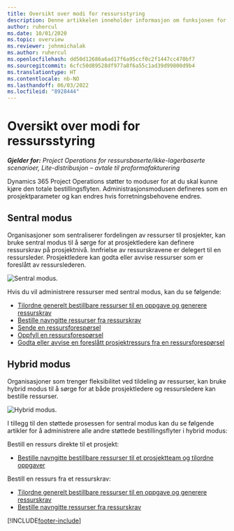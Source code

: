 ```yaml
---
title: Oversikt over modi for ressursstyring
description: Denne artikkelen inneholder informasjon om funksjonen for ressursstyring i Dynamics 365 Project Operations.
author: ruhercul
ms.date: 10/01/2020
ms.topic: overview
ms.reviewer: johnmichalak
ms.author: ruhercul
ms.openlocfilehash: dd50d12686a6ad17f6a95ccf0c2f1447cc470bf7
ms.sourcegitcommit: 6cfc50d89528df977a8f6a55c1ad39d99800d9b4
ms.translationtype: HT
ms.contentlocale: nb-NO
ms.lasthandoff: 06/03/2022
ms.locfileid: "8928444"
---
```

# <a name="resource-management-modes-overview"></a>Oversikt over modi for ressursstyring

_**Gjelder for:** Project Operations for ressursbaserte/ikke-lagerbaserte scenarioer, Lite-distribusjon – avtale til proformafakturering_


Dynamics 365 Project Operations støtter to moduser for at du skal kunne kjøre den totale bestillingsflyten. Administrasjonsmodusen defineres som en prosjektparameter og kan endres hvis forretningsbehovene endres.    

## <a name="central-mode"></a>Sentral modus
Organisasjoner som sentraliserer fordelingen av ressurser til prosjekter, kan bruke sentral modus til å sørge for at prosjektledere kan definere ressurskrav på prosjektnivå. Innfrielse av ressurskravene er delegert til en ressursleder. Prosjektledere kan godta eller avvise ressurser som er foreslått av ressurslederen.

![Sentral modus.](./media/resource-management-central.png)

Hvis du vil administrere ressurser med sentral modus, kan du se følgende:

- [Tilordne generelt bestillbare ressurser til en oppgave og generere ressurskrav](/dynamics365/project-service/assign-generic-bookable-resource)
- [Bestille navngitte ressurser fra ressurskrav](/dynamics365/project-service/book-named-resource)
- [Sende en ressursforespørsel](/dynamics365/project-service/submit-resource-request)
- [Oppfyll en ressursforespørsel](/dynamics365/project-service/resource-management-fulfill-requests)
- [Godta eller avvise en foreslått prosjektressurs fra en ressursforespørsel](/dynamics365/project-service/accept-reject-proposed-resource)

## <a name="hybrid-mode"></a>Hybrid modus
Organisasjoner som trenger fleksibilitet ved tildeling av ressurser, kan bruke hybrid modus til å sørge for at både prosjektledere og ressursledere kan bestille ressurser.

![Hybrid modus.](./media/resource-management-hybrid.png)

I tillegg til den støttede prosessen for sentral modus kan du se følgende artikler for å administrere alle andre støttede bestillingsflyter i hybrid modus:

Bestill en ressurs direkte til et prosjekt:
- [Bestille navngitte bestillbare ressurser til et prosjektteam og tilordne oppgaver](/dynamics365/project-service/assign-named-bookable-resource)

Bestill en ressurs fra et ressurskrav:
- [Tilordne generelt bestillbare ressurser til en oppgave og generere ressurskrav](/dynamics365/project-service/assign-generic-bookable-resource)
- [Bestille navngitte ressurser fra ressurskrav](/dynamics365/project-service/book-named-resource)


[!INCLUDE[footer-include](../includes/footer-banner.md)]